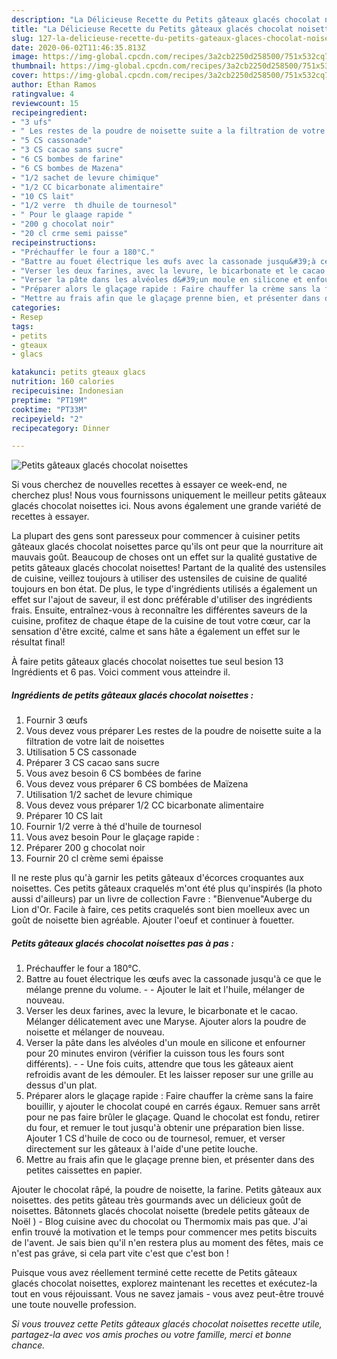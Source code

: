 ```yaml
---
description: "La Délicieuse Recette du Petits gâteaux glacés chocolat noisettes"
title: "La Délicieuse Recette du Petits gâteaux glacés chocolat noisettes"
slug: 127-la-delicieuse-recette-du-petits-gateaux-glaces-chocolat-noisettes
date: 2020-06-02T11:46:35.813Z
image: https://img-global.cpcdn.com/recipes/3a2cb2250d258500/751x532cq70/petits-gateaux-glaces-chocolat-noisettes-photo-principale-de-la-recette.jpg
thumbnail: https://img-global.cpcdn.com/recipes/3a2cb2250d258500/751x532cq70/petits-gateaux-glaces-chocolat-noisettes-photo-principale-de-la-recette.jpg
cover: https://img-global.cpcdn.com/recipes/3a2cb2250d258500/751x532cq70/petits-gateaux-glaces-chocolat-noisettes-photo-principale-de-la-recette.jpg
author: Ethan Ramos
ratingvalue: 4
reviewcount: 15
recipeingredient:
- "3 ufs"
- " Les restes de la poudre de noisette suite a la filtration de votre lait de noisettes"
- "5 CS cassonade"
- "3 CS cacao sans sucre"
- "6 CS bombes de farine"
- "6 CS bombes de Mazena"
- "1/2 sachet de levure chimique"
- "1/2 CC bicarbonate alimentaire"
- "10 CS lait"
- "1/2 verre  th dhuile de tournesol"
- " Pour le glaage rapide "
- "200 g chocolat noir"
- "20 cl crme semi paisse"
recipeinstructions:
- "Préchauffer le four a 180°C."
- "Battre au fouet électrique les œufs avec la cassonade jusqu&#39;à ce que le mélange prenne du volume.   Ajouter le lait et l&#39;huile, mélanger de nouveau."
- "Verser les deux farines, avec la levure, le bicarbonate et le cacao. Mélanger délicatement avec une Maryse. Ajouter alors la poudre de noisette et mélanger de nouveau."
- "Verser la pâte dans les alvéoles d&#39;un moule en silicone et enfourner pour 20 minutes environ (vérifier la cuisson tous les fours sont différents).  Une fois cuits, attendre que tous les gâteaux aient refroidis avant de les démouler. Et les laisser reposer sur une grille au dessus d&#39;un plat."
- "Préparer alors le glaçage rapide : Faire chauffer la crème sans la faire bouillir, y ajouter le chocolat coupé en carrés égaux. Remuer sans arrêt pour ne pas faire brûler le glaçage. Quand le chocolat est fondu, retirer du four, et remuer le tout jusqu&#39;à obtenir une préparation bien lisse. Ajouter 1 CS d&#39;huile de coco ou de tournesol, remuer, et verser directement sur les gâteaux à l&#39;aide d&#39;une petite louche."
- "Mettre au frais afin que le glaçage prenne bien, et présenter dans des petites caissettes en papier."
categories:
- Resep
tags:
- petits
- gteaux
- glacs

katakunci: petits gteaux glacs 
nutrition: 160 calories
recipecuisine: Indonesian
preptime: "PT19M"
cooktime: "PT33M"
recipeyield: "2"
recipecategory: Dinner

---
```



![Petits gâteaux glacés chocolat noisettes](https://img-global.cpcdn.com/recipes/3a2cb2250d258500/751x532cq70/petits-gateaux-glaces-chocolat-noisettes-photo-principale-de-la-recette.jpg)

Si vous cherchez de nouvelles recettes à essayer ce week-end, ne cherchez plus! Nous vous fournissons uniquement le meilleur petits gâteaux glacés chocolat noisettes ici. Nous avons également une grande variété de recettes à essayer.

La plupart des gens sont paresseux pour commencer à cuisiner petits gâteaux glacés chocolat noisettes parce qu'ils ont peur que la nourriture ait mauvais goût. Beaucoup de choses ont un effet sur la qualité gustative de petits gâteaux glacés chocolat noisettes! Partant de la qualité des ustensiles de cuisine, veillez toujours à utiliser des ustensiles de cuisine de qualité toujours en bon état. De plus, le type d'ingrédients utilisés a également un effet sur l'ajout de saveur, il est donc préférable d'utiliser des ingrédients frais. Ensuite, entraînez-vous à reconnaître les différentes saveurs de la cuisine, profitez de chaque étape de la cuisine de tout votre cœur, car la sensation d'être excité, calme et sans hâte a également un effet sur le résultat final!

<!--inarticleads1-->

À faire petits gâteaux glacés chocolat noisettes tue seul besion 13 Ingrédients et 6 pas. Voici comment vous atteindre il.

##### Ingrédients de petits gâteaux glacés chocolat noisettes :

1. Fournir 3 œufs
1. Vous devez vous préparer  Les restes de la poudre de noisette suite a la filtration de votre lait de noisettes
1. Utilisation 5 CS cassonade
1. Préparer 3 CS cacao sans sucre
1. Vous avez besoin 6 CS bombées de farine
1. Vous devez vous préparer 6 CS bombées de Maïzena
1. Utilisation 1/2 sachet de levure chimique
1. Vous devez vous préparer 1/2 CC bicarbonate alimentaire
1. Préparer 10 CS lait
1. Fournir 1/2 verre à thé d&#39;huile de tournesol
1. Vous avez besoin  Pour le glaçage rapide :
1. Préparer 200 g chocolat noir
1. Fournir 20 cl crème semi épaisse


Il ne reste plus qu&#39;à garnir les petits gâteaux d&#39;écorces croquantes aux noisettes. Ces petits gâteaux craquelés m&#39;ont été plus qu&#39;inspirés (la photo aussi d&#39;ailleurs) par un livre de collection Favre : &#34;Bienvenue&#34;Auberge du Lion d&#39;Or. Facile à faire, ces petits craquelés sont bien moelleux avec un goût de noisette bien agréable. Ajouter l&#39;oeuf et continuer à fouetter. 

<!--inarticleads2-->

##### Petits gâteaux glacés chocolat noisettes pas à pas :

1. Préchauffer le four a 180°C.
1. Battre au fouet électrique les œufs avec la cassonade jusqu&#39;à ce que le mélange prenne du volume.  -  - Ajouter le lait et l&#39;huile, mélanger de nouveau.
1. Verser les deux farines, avec la levure, le bicarbonate et le cacao. Mélanger délicatement avec une Maryse. Ajouter alors la poudre de noisette et mélanger de nouveau.
1. Verser la pâte dans les alvéoles d&#39;un moule en silicone et enfourner pour 20 minutes environ (vérifier la cuisson tous les fours sont différents). -  - Une fois cuits, attendre que tous les gâteaux aient refroidis avant de les démouler. Et les laisser reposer sur une grille au dessus d&#39;un plat.
1. Préparer alors le glaçage rapide : Faire chauffer la crème sans la faire bouillir, y ajouter le chocolat coupé en carrés égaux. Remuer sans arrêt pour ne pas faire brûler le glaçage. Quand le chocolat est fondu, retirer du four, et remuer le tout jusqu&#39;à obtenir une préparation bien lisse. Ajouter 1 CS d&#39;huile de coco ou de tournesol, remuer, et verser directement sur les gâteaux à l&#39;aide d&#39;une petite louche.
1. Mettre au frais afin que le glaçage prenne bien, et présenter dans des petites caissettes en papier.


Ajouter le chocolat râpé, la poudre de noisette, la farine. Petits gâteaux aux noisettes. des petits gâteau très gourmands avec un délicieux goût de noisettes. Bâtonnets glacés chocolat noisette (bredele petits gâteaux de Noël ) - Blog cuisine avec du chocolat ou Thermomix mais pas que. J&#39;ai enfin trouvé la motivation et le temps pour commencer mes petits biscuits de l&#39;avent. Je sais bien qu&#39;il n&#39;en restera plus au moment des fêtes, mais ce n&#39;est pas gráve, si cela part vite c&#39;est que c&#39;est bon ! 

<!--inarticleads1-->

<p>
Puisque vous avez réellement terminé cette recette de Petits gâteaux glacés chocolat noisettes, explorez maintenant les recettes et exécutez-la tout en vous réjouissant. Vous ne savez jamais - vous avez peut-être trouvé une toute nouvelle profession.
</p>

<p>
<i>Si vous trouvez cette Petits gâteaux glacés chocolat noisettes recette utile, partagez-la avec vos amis proches ou votre famille, merci et bonne chance.</i>
</p>
